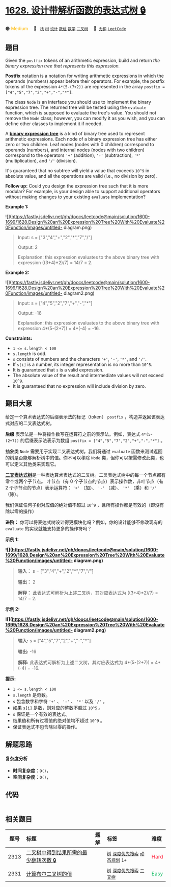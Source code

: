 # [1628. 设计带解析函数的表达式树 🔒](https://2xiao.github.io/leetcode-js/problem/1628.html)

🟠 <font color=#ffb800>Medium</font>&emsp; 🔖&ensp; [`栈`](/tag/stack.md) [`树`](/tag/tree.md) [`设计`](/tag/design.md) [`数组`](/tag/array.md) [`数学`](/tag/math.md) [`二叉树`](/tag/binary-tree.md)&emsp; 🔗&ensp;[`力扣`](https://leetcode.cn/problems/design-an-expression-tree-with-evaluate-function) [`LeetCode`](https://leetcode.com/problems/design-an-expression-tree-with-evaluate-function)

## 题目

Given the `postfix` tokens of an arithmetic expression, build and return _the
binary expression tree that represents this expression._

**Postfix** notation is a notation for writing arithmetic expressions in which
the operands (numbers) appear before their operators. For example, the postfix
tokens of the expression `4*(5-(7+2))` are represented in the array `postfix =
["4","5","7","2","+","-","*"]`.

The class `Node` is an interface you should use to implement the binary
expression tree. The returned tree will be tested using the `evaluate`
function, which is supposed to evaluate the tree's value. You should not
remove the `Node` class; however, you can modify it as you wish, and you can
define other classes to implement it if needed.

A **[binary expression
tree](https://en.wikipedia.org/wiki/Binary_expression_tree)** is a kind of
binary tree used to represent arithmetic expressions. Each node of a binary
expression tree has either zero or two children. Leaf nodes (nodes with 0
children) correspond to operands (numbers), and internal nodes (nodes with two
children) correspond to the operators `'+'` (addition), `'-'` (subtraction),
`'*'` (multiplication), and `'/'` (division).

It's guaranteed that no subtree will yield a value that exceeds `10^9` in
absolute value, and all the operations are valid (i.e., no division by zero).

**Follow up:** Could you design the expression tree such that it is more
modular? For example, is your design able to support additional operators
without making changes to your existing `evaluate` implementation?



**Example 1:**

![](https://fastly.jsdelivr.net/gh/doocs/leetcode@main/solution/1600-1699/1628.Design%20an%20Expression%20Tree%20With%20Evaluate%20Function/images/untitled-
diagram.png)

> Input: s = ["3","4","+","2","*","7","/"]
> 
> Output: 2
> 
> Explanation: this expression evaluates to the above binary tree with expression ((3+4)*2)/7) = 14/7 = 2.

**Example 2:**

![](https://fastly.jsdelivr.net/gh/doocs/leetcode@main/solution/1600-1699/1628.Design%20an%20Expression%20Tree%20With%20Evaluate%20Function/images/untitled-
diagram2.png)

> Input: s = ["4","5","2","7","+","-","*"]
> 
> Output: -16
> 
> Explanation: this expression evaluates to the above binary tree with expression 4*(5-(2+7)) = 4*(-4) = -16.

**Constraints:**

  * `1 <= s.length < 100`
  * `s.length` is odd.
  * `s` consists of numbers and the characters `'+'`, `'-'`, `'*'`, and `'/'`.
  * If `s[i]` is a number, its integer representation is no more than `10^5`.
  * It is guaranteed that `s` is a valid expression.
  * The absolute value of the result and intermediate values will not exceed `10^9`.
  * It is guaranteed that no expression will include division by zero.


## 题目大意

给定一个算术表达式的后缀表示法的标记（token） `postfix` ，构造并返回该表达式对应的二叉表达式树。

**后缀** 表示法是一种将操作数写在运算符之前的表示法。例如，表达式 `4*(5-(2+7))` 的后缀表示法表示为数组 `postfix =
["4","5","7","2","+","-","*"]` 。

抽象类 `Node` 需要用于实现二叉表达式树。我们将通过 `evaluate` 函数来测试返回的树是否能够解析树中的值。你不可以移除 `Node`
类，但你可以按需修改此类，也可以定义其他类来实现它。

[**二叉表达式树**](https://en.wikipedia.org/wiki/Binary_expression_tree)是一种表达算术表达式的二叉树。二叉表达式树中的每一个节点都有零个或两个子节点。
叶节点（有 0 个子节点的节点）表示操作数，非叶节点（有 2 个子节点的节点）表示运算符： `'+'` （加）、 `'-'` （减）、 `'*'` （乘）和
`'/'` （除）。

我们保证任何子树对应值的绝对值不超过 `10^9` ，且所有操作都是有效的（即没有除以零的操作）

**进阶：**  你可以将表达式树设计得更模块化吗？例如，你的设计能够不修改现有的 `evaluate` 的实现就能支持更多的操作符吗？



**示例 1:**

**![](https://fastly.jsdelivr.net/gh/doocs/leetcode@main/solution/1600-1699/1628.Design%20an%20Expression%20Tree%20With%20Evaluate%20Function/images/untitled-
diagram.png)**

> 
> 
> 
> 
> 
> **输入：** s = ["3","4","+","2","*","7","/"]
> 
> **输出：** 2
> 
> **解释：** 此表达式可解析为上述二叉树，其对应表达式为 ((3+4)*2)/7) = 14/7 = 2.
> 
> 

**示例 2:**

**![](https://fastly.jsdelivr.net/gh/doocs/leetcode@main/solution/1600-1699/1628.Design%20an%20Expression%20Tree%20With%20Evaluate%20Function/images/untitled-
diagram2.png)**

> 
> 
> 
> 
> 
> **输入:** s = ["4","5","7","2","+","-","*"]
> 
> **输出:** -16
> 
> **解释:** 此表达式可解析为上述二叉树，其对应表达式为 4*(5-(2+7)) = 4*(-4) = -16.
> 
> 



**提示:**

  * `1 <= s.length < 100`
  * `s.length` 是奇数。
  * `s` 包含数字和字符 `'+'` 、 `'-'` 、 `'*'` 以及 `'/'` 。
  * 如果 `s[i]` 是数，则对应的整数不超过 `10^5` 。
  * `s` 保证是一个有效的表达式。
  * 结果值和所有过程值的绝对值均不超过 `10^9` 。
  * 保证表达式不包含除以零的操作。


## 解题思路

#### 复杂度分析

- **时间复杂度**：`O()`，
- **空间复杂度**：`O()`，

## 代码

```javascript

```

## 相关题目

<!-- prettier-ignore -->
| 题号 | 标题 | 题解 | 标签 | 难度 |
| :------: | :------ | :------: | :------ | :------ |
| 2313 | [二叉树中得到结果所需的最少翻转次数 🔒](https://leetcode.com/problems/minimum-flips-in-binary-tree-to-get-result) |  |  [`树`](/tag/tree.md) [`深度优先搜索`](/tag/depth-first-search.md) [`动态规划`](/tag/dynamic-programming.md) `1+` | <font color=#ff334b>Hard</font> |
| 2331 | [计算布尔二叉树的值](https://leetcode.com/problems/evaluate-boolean-binary-tree) |  |  [`树`](/tag/tree.md) [`深度优先搜索`](/tag/depth-first-search.md) [`二叉树`](/tag/binary-tree.md) | <font color=#15bd66>Easy</font> |